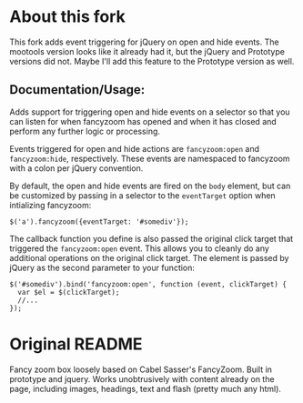 # About this fork

This fork adds event triggering for jQuery on open and hide events. The 
mootools version looks like it already had it, but the jQuery and Prototype 
versions did not. Maybe I'll add this feature to the Prototype version as 
well.

## Documentation/Usage:

Adds support for triggering open and hide events on a selector so that
you can listen for when fancyzoom has opened and when it has closed and
perform any further logic or processing.

Events triggered for open and hide actions are `fancyzoom:open` and
`fancyzoom:hide`, respectively. These events are namespaced to fancyzoom
with a colon per jQuery convention.

By default, the open and hide events are fired on the `body` element,
but can be customized by passing in a selector to the `eventTarget`
option when intializing fancyzoom:

    $('a').fancyzoom({eventTarget: '#somediv'});

The callback function you define is also passed the original click target
that triggered the `fancyzoom:open` event. This allows you to cleanly do any 
additional operations on the original click
target. The element is passed by jQuery as the second parameter to your
function:

    $('#somediv').bind('fancyzoom:open', function (event, clickTarget) {
      var $el = $(clickTarget);
      //...
    });


# Original README

Fancy zoom box loosely based on Cabel Sasser's FancyZoom. Built in prototype 
and jquery. Works unobtrusively with content already on the page, including 
images, headings, text and flash (pretty much any html).
